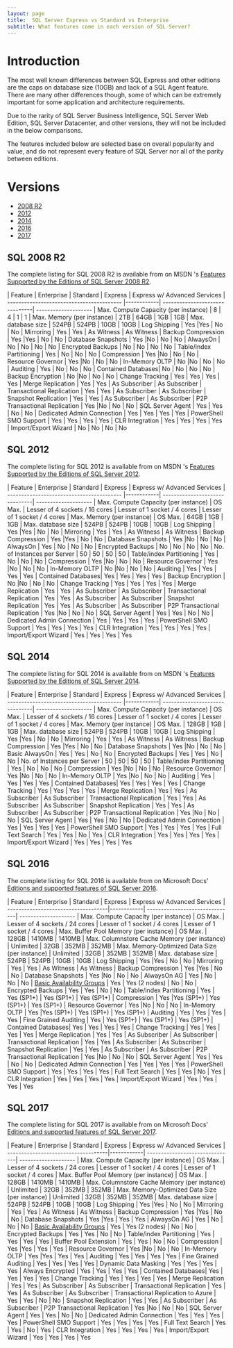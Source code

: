 ```yaml
---
layout: page
title:  SQL Server Express vs Standard vs Enterprise
subtitle: What features come in each version of SQL Server?
---
```


# Introduction

The most well known differences between SQL Express and other editions are the
caps on database size (10GB) and lack of a SQL Agent feature. There are many other
differences though, some of which can be extremely important for some application
and architecture requirements.

Due to the rarity of SQL Server Business Intelligence, SQL Server
Web Edition, SQL Server Datacenter, and other versions, they will not be included in the below comparisons.

The features included below are selected base on overall popularity and value,
and do not represent every feature of SQL Server nor all of the parity between editions.

# Versions

* [2008 R2](#sql-2008-r2)
* [2012](#sql-2012)
* [2014](#sql-2014)
* [2016](#sql-2016)
* [2017](#sql-2017)

## SQL 2008 R2

The complete listing for SQL 2008 R2 is available from on MSDN 's [Features Supported by the Editions of SQL Server 2008 R2](https://msdn.microsoft.com/en-us/library/cc645993%28v=sql.110%29.aspx?f=255&MSPPError=-2147217396).

| Feature                                   | Enterprise | Standard                       | Express             | Express w/ Advanced Services
| ----------------------------------------- |------------| -------------------------------| --------------------
| Max. Compute Capacity (per instance)      | 8    | 4 | 1  | 1
| Max. Memory (per instance)                | 2TB      | 64GB                          | 1GB  | 1GB
| Max. database size                        | 524PB      | 524PB                          | 10GB | 10GB
| Log Shipping | Yes |Yes | No | No
| Mirroring | Yes | Yes | As Witness | As Witness
| Backup Compression | Yes |Yes | No | No
| Database Snapshots | Yes |No | No | No
| AlwaysOn | No | No | No | No
| Encrypted Backups | No | No | No | No
| Table/index Partitioning | Yes | No | No | No
| Compression | Yes |No | No | No
| Resource Governor | Yes |No | No | No
| In-Memory OLTP | No |No | No | No
| Auditing |  Yes | No   | No | No
| Contained Databases|  No | No   | No | No
| Backup Encryption |  No |No | No | No
| Change Tracking |  Yes | Yes   | Yes | Yes
| Merge Replication | Yes | Yes   | As Subscriber | As Subscriber
| Transactional Replication | Yes | Yes   | As Subscriber | As Subscriber
| Snapshot Replication |  Yes | Yes   | As Subscriber | As Subscriber
| P2P Transactional Replication |  Yes |No | No | No
| SQL Server Agent |  Yes | Yes   | No | No
| Dedicated Admin Connection |  Yes | Yes   | Yes | Yes
| PowerShell SMO Support |  Yes | Yes   | Yes | Yes
| CLR Integration |   Yes | Yes   | Yes | Yes
| Import/Export Wizard |  No | No   | No | No

## SQL 2012

The complete listing for SQL 2012 is available from on MSDN 's [Features Supported by the Editions of SQL Server 2012](https://msdn.microsoft.com/en-us/library/cc645993%28v=sql.110%29.aspx?f=255&MSPPError=-2147217396).

| Feature                                   | Enterprise | Standard                       | Express             | Express w/ Advanced Services
| ----------------------------------------- |------------| -------------------------------| --------------------
| Max. Compute Capacity (per instance)      | OS Max.    | Lesser of 4 sockets / 16 cores | Lesser of 1 socket / 4 cores  | Lesser of 1 socket / 4 cores
| Max. Memory (per instance)                | OS Max.      | 64GB                          | 1GB  | 1GB
| Max. database size                        | 524PB      | 524PB                          | 10GB | 10GB
| Log Shipping | Yes |Yes | No | No
| Mirroring | Yes | Yes | As Witness | As Witness
| Backup Compression | Yes |Yes | No | No
| Database Snapshots | Yes |No | No | No
| AlwaysOn | Yes | No | No | No
| Encrypted Backups | No | No | No | No
| No. of Instances per Server | 50 | 50 | 50 | 50
| Table/index Partitioning | Yes | No | No | No
| Compression | Yes |No | No | No
| Resource Governor | Yes |No | No | No
| In-Memory OLTP | No |No | No | No
| Auditing |  Yes | Yes   | Yes | Yes
| Contained Databases|  Yes | Yes   | Yes | Yes
| Backup Encryption |  No |No | No | No
| Change Tracking |  Yes | Yes   | Yes | Yes
| Merge Replication | Yes | Yes   | As Subscriber | As Subscriber
| Transactional Replication | Yes | Yes   | As Subscriber | As Subscriber
| Snapshot Replication |  Yes | Yes   | As Subscriber | As Subscriber
| P2P Transactional Replication |  Yes |No | No | No
| SQL Server Agent |  Yes | Yes   | No | No
| Dedicated Admin Connection |  Yes | Yes   | Yes | Yes
| PowerShell SMO Support |  Yes | Yes   | Yes | Yes
| CLR Integration |   Yes | Yes   | Yes | Yes
| Import/Export Wizard |  Yes | Yes   | Yes | Yes

## SQL 2014

The complete listing for SQL 2014 is available from on MSDN 's [Features Supported by the Editions of SQL Server 2014](https://msdn.microsoft.com/library/cc645993%28v=sql.120%29.aspx?f=255&MSPPError=-2147217396).

| Feature                                   | Enterprise | Standard                       | Express             | Express w/ Advanced Services
| ----------------------------------------- |------------| -------------------------------| --------------------
| Max. Compute Capacity (per instance)      | OS Max.    | Lesser of 4 sockets / 16 cores | Lesser of 1 socket / 4 cores  | Lesser of 1 socket / 4 cores
| Max. Memory (per instance)                | OS Max.      | 128GB                          | 1GB  | 1GB
| Max. database size                        | 524PB      | 524PB                          | 10GB | 10GB
| Log Shipping | Yes |Yes | No | No
| Mirroring | Yes | Yes | As Witness | As Witness
| Backup Compression | Yes |Yes | No | No
| Database Snapshots | Yes |No | No | No
| Basic AlwaysOn | Yes | Yes | No | No
| Encrypted Backups | Yes | Yes | No | No
| No. of Instances per Server | 50 | 50 | 50 | 50
| Table/index Partitioning | Yes | No | No | No
| Compression | Yes |No | No | No
| Resource Governor | Yes |No | No | No
| In-Memory OLTP | Yes |No | No | No
| Auditing |  Yes | Yes   | Yes | Yes
| Contained Databases|  Yes | Yes   | Yes | Yes
| Change Tracking |  Yes | Yes   | Yes | Yes
| Merge Replication | Yes | Yes   | As Subscriber | As Subscriber
| Transactional Replication | Yes | Yes   | As Subscriber | As Subscriber
| Snapshot Replication |  Yes | Yes   | As Subscriber | As Subscriber
| P2P Transactional Replication |  Yes |No | No | No
| SQL Server Agent |  Yes | Yes   | No | No
| Dedicated Admin Connection |  Yes | Yes   | Yes | Yes
| PowerShell SMO Support |  Yes | Yes   | Yes | Yes
| Full Text Search | Yes | Yes   | No | Yes
| CLR Integration |   Yes | Yes   | Yes | Yes
| Import/Export Wizard |  Yes | Yes   | Yes | Yes

## SQL 2016

The complete listing for SQL 2016 is available from on Microsoft Docs' [Editions and supported features of SQL Server 2016](https://docs.microsoft.com/en-us/sql/sql-server/editions-and-components-of-sql-server-2016).

| Feature                             | Enterprise | Standard               | Express             | Express w/ Advanced Services
| ------------------------------------|------------| -------------------------------| --------------------
| Max. Compute Capacity (per instance) | OS Max. | Lesser of 4 sockets / 24 cores | Lesser of 1 socket / 4 cores  | Lesser of 1 socket / 4 cores
| Max. Buffer Pool Memory (per instance) | OS Max.      | 128GB                          | 1410MB  | 1410MB
| Max. Columnstore Cache Memory (per instance) | Unlimited | 32GB | 352MB | 352MB
| Max. Memory-Optimized Data Size (per instance) | Unlimited | 32GB | 352MB | 352MB
| Max. database size                        | 524PB      | 524PB                          | 10GB | 10GB
| Log Shipping | Yes |Yes | No | No
| Mirroring | Yes | Yes | As Witness | As Witness
| Backup Compression | Yes |Yes | No | No
| Database Snapshots | Yes |No | No | No
| AlwaysOn AG | Yes | No | No | No
| [Basic Availability Groups](https://docs.microsoft.com/en-us/sql/database-engine/availability-groups/windows/basic-availability-groups-always-on-availability-groups) | Yes | Yes (2 nodes) | No | No
| Encrypted Backups | Yes | Yes | No | No
| Table/index Partitioning | Yes | Yes (SP1+) | Yes (SP1+) | Yes (SP1+)
| Compression | Yes |Yes (SP1+) | Yes (SP1+) | Yes (SP1+)
| Resource Governor | Yes |No | No | No
| In-Memory OLTP | Yes |Yes (SP1+) | Yes (SP1+) | Yes (SP1+)
| Auditing |  Yes | Yes   | Yes | Yes
| Fine Grained Auditing | Yes | Yes (SP1+) | Yes (SP1+) | Yes (SP1+)
| Contained Databases|  Yes | Yes   | Yes | Yes
| Change Tracking |  Yes | Yes   | Yes | Yes
| Merge Replication | Yes | Yes   | As Subscriber | As Subscriber
| Transactional Replication | Yes | Yes   | As Subscriber | As Subscriber
| Snapshot Replication |  Yes | Yes   | As Subscriber | As Subscriber
| P2P Transactional Replication |  Yes |No | No | No
| SQL Server Agent |  Yes | Yes   | No | No
| Dedicated Admin Connection |  Yes | Yes   | Yes | Yes
| PowerShell SMO Support |  Yes | Yes   | Yes | Yes
| Full Text Search | Yes | Yes   | No | Yes
| CLR Integration |   Yes | Yes   | Yes | Yes
| Import/Export Wizard |  Yes | Yes   | Yes | Yes

## SQL 2017

The complete listing for SQL 2017 is available from on Microsoft Docs' [Editions and supported features of SQL Server 2017](https://docs.microsoft.com/en-us/sql/sql-server/editions-and-components-of-sql-server-2017).

| Feature                             | Enterprise | Standard               | Express             | Express w/ Advanced Services
| ------------------------------------|------------| -------------------------------| --------------------
| Max. Compute Capacity (per instance) | OS Max. | Lesser of 4 sockets / 24 cores | Lesser of 1 socket / 4 cores  | Lesser of 1 socket / 4 cores
| Max. Buffer Pool Memory (per instance) | OS Max.      | 128GB                          | 1410MB  | 1410MB
| Max. Columnstore Cache Memory (per instance) | Unlimited | 32GB | 352MB | 352MB
| Max. Memory-Optimized Data Size (per instance) | Unlimited | 32GB | 352MB | 352MB
| Max. database size                        | 524PB      | 524PB                          | 10GB | 10GB
| Log Shipping | Yes |Yes | No | No
| Mirroring | Yes | Yes | As Witness | As Witness
| Backup Compression | Yes |Yes | No | No
| Database Snapshots | Yes |Yes | Yes | Yes
| AlwaysOn AG | Yes | No | No | No
| [Basic Availability Groups](https://docs.microsoft.com/en-us/sql/database-engine/availability-groups/windows/basic-availability-groups-always-on-availability-groups) | Yes | Yes (2 nodes) | No | No
| Encrypted Backups | Yes | Yes | No | No
| Table/index Partitioning | Yes | Yes | Yes | Yes
| Buffer Pool Extension | Yes | Yes | No | No
| Compression | Yes |Yes | Yes | Yes
| Resource Governor | Yes |No | No | No
| In-Memory OLTP | Yes |Yes | Yes | Yes
| Auditing |  Yes | Yes   | Yes | Yes
| Fine Grained Auditing | Yes | Yes  | Yes | Yes
| Dynamic Data Masking | Yes | Yes  | Yes | Yes
| Always Encrypted | Yes | Yes  | Yes | Yes
| Contained Databases|  Yes | Yes   | Yes | Yes
| Change Tracking |  Yes | Yes   | Yes | Yes
| Merge Replication | Yes | Yes   | As Subscriber | As Subscriber
| Transactional Replication | Yes | Yes   | As Subscriber | As Subscriber
| Transactional Replication to Azure | Yes | Yes | No | No
| Snapshot Replication |  Yes | Yes   | As Subscriber | As Subscriber
| P2P Transactional Replication |  Yes |No | No | No
| SQL Server Agent |  Yes | Yes   | No | No
| Dedicated Admin Connection |  Yes | Yes   | Yes | Yes
| PowerShell SMO Support |  Yes | Yes   | Yes | Yes
| Full Text Search | Yes | Yes   | No | Yes
| CLR Integration |   Yes | Yes   | Yes | Yes
| Import/Export Wizard |  Yes | Yes   | Yes | Yes
